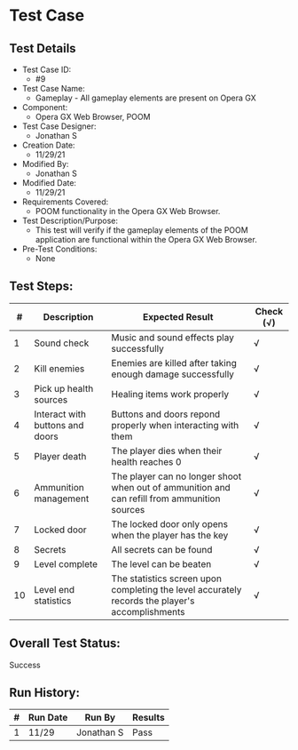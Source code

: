 # Test Case 

## Test Details

* Test Case ID:
  * #9
* Test Case Name:
  * Gameplay - All gameplay elements are present on Opera GX
* Component: 
  * Opera GX Web Browser, POOM
* Test Case Designer:
  * Jonathan S
* Creation Date:
  * 11/29/21
* Modified By:
  * Jonathan S
* Modified Date:
  * 11/29/21
* Requirements Covered:
  * POOM functionality in the Opera GX Web Browser.
* Test Description/Purpose:
  * This test will verify if the gameplay elements of the POOM application are functional within the Opera GX Web Browser.
* Pre-Test Conditions:
  * None
## Test Steps: 
| # | Description | Expected Result | Check (√) |
| --- | --- | --- | --- |
| 1 |Sound check|Music and sound effects play successfully|√|			
| 2 |Kill enemies|Enemies are killed after taking enough damage successfully|√|  
| 3 |Pick up health sources|Healing items work properly|√|			
| 4 |Interact with buttons and doors|Buttons and doors repond properly when interacting with them|√|			
| 5 |Player death|The player dies when their health reaches 0|√|		
| 6 |Ammunition management|The player can no longer shoot when out of ammunition and can refill from ammunition sources|√|
| 7 |Locked door|The locked door only opens when the player has the key|√|
| 8 |Secrets|All secrets can be found|√|  
| 9 |Level complete|The level can be beaten|√|  
|10 |Level end statistics|The statistics screen upon completing the level accurately records the player's accomplishments|√|

## Overall Test Status:
Success


## Run History:
| # |	Run Date |	Run By |	Results |
| --- | --- | --- | --- |
| 1 |11/29| Jonathan S |Pass|		
